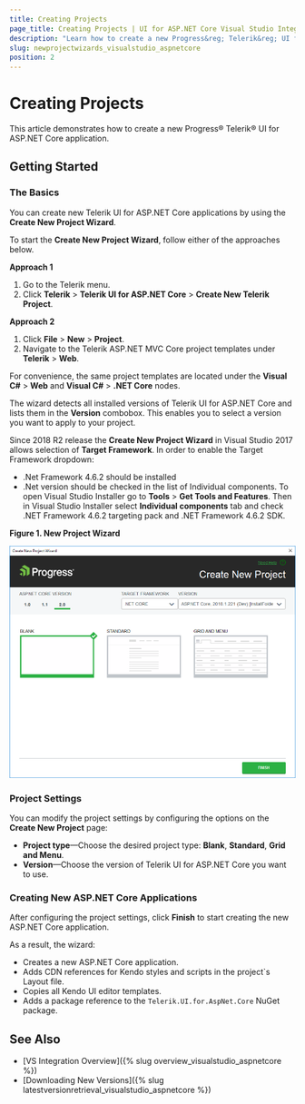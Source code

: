 ```yaml
---
title: Creating Projects
page_title: Creating Projects | UI for ASP.NET Core Visual Studio Integration
description: "Learn how to create a new Progress&reg; Telerik&reg; UI for ASP.NET Core application."
slug: newprojectwizards_visualstudio_aspnetcore
position: 2
---
```


# Creating Projects

This article demonstrates how to create a new Progress&reg; Telerik&reg; UI for ASP.NET Core application.

## Getting Started

### The Basics

You can create new Telerik UI for ASP.NET Core applications by using the **Create New Project Wizard**.

To start the **Create New Project Wizard**, follow either of the approaches below.

**Approach 1**

1. Go to the Telerik menu.
2. Click **Telerik** > **Telerik UI for ASP.NET Core** > **Create New Telerik Project**.

**Approach 2**

1. Click **File** > **New** > **Project**.
2. Navigate to the Telerik ASP.NET MVC Core project templates under **Telerik** > **Web**.

For convenience, the same project templates are located under the **Visual C#** > **Web** and **Visual C#** > **.NET Core** nodes.

The wizard detects all installed versions of Telerik UI for ASP.NET Core and lists them in the **Version** combobox. This enables you to select a version you want to apply to your project.

Since 2018 R2 release the **Create New Project Wizard** in Visual Studio 2017 allows selection of **Target Framework**. In order to enable the Target Framework dropdown:
* .Net Framework 4.6.2 should be installed
* .Net version should be checked in the list of Individual components.  To open Visual Studio Installer go to **Tools** > **Get Tools and Features**. Then in Visual Studio Installer select **Individual components** tab and check .NET Framework 4.6.2 targeting pack and .NET Framework 4.6.2 SDK.

**Figure 1. New Project Wizard**

![New Project Wizard](images/new-project-wizard-core.png)

### Project Settings

You can modify the project settings by configuring the options on the **Create New Project** page:

* **Project type**&mdash;Choose the desired project type: **Blank**, **Standard**, **Grid and Menu**.
* **Version**&mdash;Choose the version of Telerik UI for ASP.NET Core you want to use.

### Creating New ASP.NET Core Applications

After configuring the project settings, click **Finish** to start creating the new ASP.NET Core application.

As a result, the wizard:

* Creates a new ASP.NET Core application.
* Adds CDN references for Kendo styles and scripts in the project`s Layout file.
* Copies all Kendo UI editor templates.
* Adds a package reference to the `Telerik.UI.for.AspNet.Core` NuGet package.

## See Also

* [VS Integration Overview]({% slug overview_visualstudio_aspnetcore %})
* [Downloading New Versions]({% slug latestversionretrieval_visualstudio_aspnetcore %})
